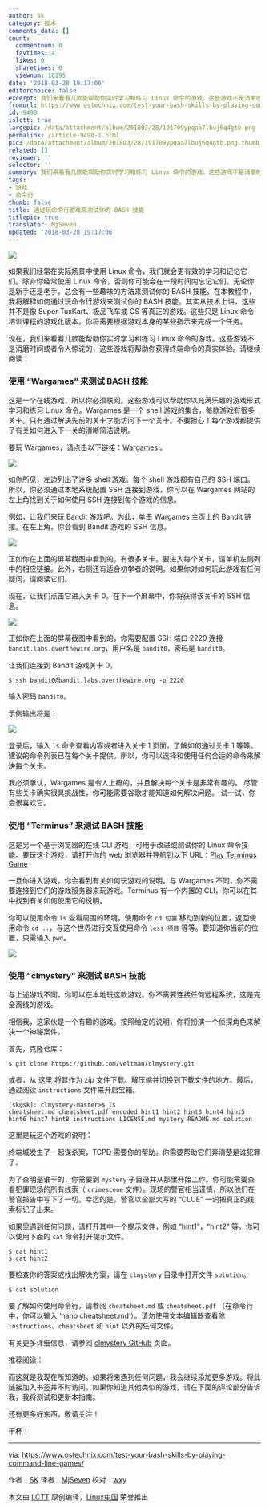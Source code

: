 ```yaml
---
author: Sk
category: 技术
comments_data: []
count:
  commentnum: 0
  favtimes: 4
  likes: 0
  sharetimes: 0
  viewnum: 10195
date: '2018-03-28 19:17:06'
editorchoice: false
excerpt: 我们来看看几款能帮助你实时学习和练习 Linux 命令的游戏。这些游戏不是消磨时间或者令人惊诧的，这些游戏将帮助你获得终端命令的真实体验。
fromurl: https://www.ostechnix.com/test-your-bash-skills-by-playing-command-line-games/
id: 9490
islctt: true
largepic: /data/attachment/album/201803/28/191709ypqaa7lbuj6q4gtb.png
permalink: /article-9490-1.html
pic: /data/attachment/album/201803/28/191709ypqaa7lbuj6q4gtb.png.thumb.jpg
related: []
reviewer: ''
selector: ''
summary: 我们来看看几款能帮助你实时学习和练习 Linux 命令的游戏。这些游戏不是消磨时间或者令人惊诧的，这些游戏将帮助你获得终端命令的真实体验。
tags:
- 游戏
- 命令行
thumb: false
title: 通过玩命令行游戏来测试你的 BASH 技能
titlepic: true
translator: MjSeven
updated: '2018-03-28 19:17:06'
---
```


![](/data/attachment/album/201803/28/191709ypqaa7lbuj6q4gtb.png)


如果我们经常在实际场景中使用 Linux 命令，我们就会更有效的学习和记忆它们。除非你经常使用 Linux 命令，否则你可能会在一段时间内忘记它们。无论你是新手还是老手，总会有一些趣味的方法来测试你的 BASH 技能。在本教程中，我将解释如何通过玩命令行游戏来测试你的 BASH 技能。其实从技术上讲，这些并不是像 Super TuxKart、极品飞车或 CS 等真正的游戏。这些只是 Linux 命令培训课程的游戏化版本。你将需要根据游戏本身的某些指示来完成一个任务。


现在，我们来看看几款能帮助你实时学习和练习 Linux 命令的游戏。这些游戏不是消磨时间或者令人惊诧的，这些游戏将帮助你获得终端命令的真实体验。请继续阅读：


### 使用 “Wargames” 来测试 BASH 技能


这是一个在线游戏，所以你必须联网。这些游戏可以帮助你以充满乐趣的游戏形式学习和练习 Linux 命令。Wargames 是一个 shell 游戏的集合，每款游戏有很多关卡。只有通过解决先前的关卡才能访问下一个关卡。不要担心！每个游戏都提供了有关如何进入下一关的清晰简洁说明。


要玩 Wargames，请点击以下链接：[Wargames](http://overthewire.org/wargames/) 。


![](/data/attachment/album/201803/28/191711qi5vzrdmdadz5lfk.png)


如你所见，左边列出了许多 shell 游戏。每个 shell 游戏都有自己的 SSH 端口。所以，你必须通过本地系统配置 SSH 连接到游戏，你可以在 Wargames 网站的左上角找到关于如何使用 SSH 连接到每个游戏的信息。


例如，让我们来玩 Bandit 游戏吧。为此，单击 Wargames 主页上的 Bandit 链接。在左上角，你会看到 Bandit 游戏的 SSH 信息。


![](/data/attachment/album/201803/28/191713idg6d8mbdbqtq0dw.png)


正如你在上面的屏幕截图中看到的，有很多关卡。要进入每个关卡，请单机左侧列中的相应链接。此外，右侧还有适合初学者的说明。如果你对如何玩此游戏有任何疑问，请阅读它们。


现在，让我们点击它进入关卡 0。在下一个屏幕中，你将获得该关卡的 SSH 信息。


![](/data/attachment/album/201803/28/191714dc23z3fa7aaw32nu.png)


正如你在上面的屏幕截图中看到的，你需要配置 SSH 端口 2220 连接 `bandit.labs.overthewire.org`，用户名是 `bandit0`，密码是 `bandit0`。


让我们连接到 Bandit 游戏关卡 0。



```
$ ssh bandit0@bandit.labs.overthewire.org -p 2220

```

输入密码 `bandit0`。


示例输出将是：


![](/data/attachment/album/201803/28/191716iwvac1ec03veiqzz.png)


登录后，输入 `ls` 命令查看内容或者进入关卡 1 页面，了解如何通过关卡 1 等等。建议的命令列表已在每个关卡提供。所以，你可以选择和使用任何合适的命令来解决每个关卡。


我必须承认，Wargames 是令人上瘾的，并且解决每个关卡是非常有趣的。 尽管有些关卡确实很具挑战性，你可能需要谷歌才能知道如何解决问题。 试一试，你会很喜欢它。


### 使用 “Terminus” 来测试 BASH 技能


这是另一个基于浏览器的在线 CLI 游戏，可用于改进或测试你的 Linux 命令技能。要玩这个游戏，请打开你的 web 浏览器并导航到以下 URL：[Play Terminus Game](http://web.mit.edu/mprat/Public/web/Terminus/Web/main.html)


一旦你进入游戏，你会看到有关如何玩游戏的说明。与 Wargames 不同，你不需要连接到它们的游戏服务器来玩游戏。Terminus 有一个内置的 CLI，你可以在其中找到有关如何使用它的说明。


你可以使用命令 `ls` 查看周围的环境，使用命令 `cd 位置` 移动到新的位置，返回使用命令 `cd ..`，与这个世界进行交互使用命令 `less 项目` 等等。要知道你当前的位置，只需输入 `pwd`。


![](/data/attachment/album/201803/28/191717f33idouki1z96gjr.png)


### 使用 “clmystery” 来测试 BASH 技能


与上述游戏不同，你可以在本地玩这款游戏。你不需要连接任何远程系统，这是完全离线的游戏。


相信我，这家伙是一个有趣的游戏。按照给定的说明，你将扮演一个侦探角色来解决一个神秘案件。


首先，克隆仓库：



```
$ git clone https://github.com/veltman/clmystery.git

```

或者，从 [这里](https://github.com/veltman/clmystery/archive/master.zip) 将其作为 zip 文件下载。解压缩并切换到下载文件的地方。最后，通过阅读 `instructions` 文件来开启宝箱。



```
[sk@sk]: clmystery-master>$ ls
cheatsheet.md cheatsheet.pdf encoded hint1 hint2 hint3 hint4 hint5 hint6 hint7 hint8 instructions LICENSE.md mystery README.md solution

```

这里是玩这个游戏的说明：


终端城发生了一起谋杀案，TCPD 需要你的帮助。你需要帮助它们弄清楚是谁犯罪了。


为了查明是谁干的，你需要到 `mystery` 子目录并从那里开始工作。你可能需要查看犯罪现场的所有线索（ `crimescene` 文件）。现场的警官相当谨慎，所以他们在警官报告中写下了一切。幸运的是，警官以全部大写的 “CLUE” 一词把真正的线索标记了出来。


如果里遇到任何问题，请打开其中一个提示文件，例如 “hint1”，“hint2” 等。你可以使用下面的 `cat` 命令打开提示文件。



```
$ cat hint1
$ cat hint2

```

要检查你的答案或找出解决方案，请在 `clmystery` 目录中打开文件 `solution`。



```
$ cat solution

```

要了解如何使用命令行，请参阅 `cheatsheet.md` 或 `cheatsheet.pdf` （在命令行中，你可以输入 ‘nano cheatsheet.md’）。请勿使用文本编辑器查看除 `instructions`、`cheatsheet` 和 `hint` 以外的任何文件。


有关更多详细信息，请参阅 [clmystery GitHub](https://github.com/veltman/clmystery) 页面。


推荐阅读：


而这就是我现在所知道的。如果将来遇到任何问题，我会继续添加更多游戏。将此链接加入书签并不时访问。如果你知道其他类似的游戏，请在下面的评论部分告诉我，我将测试和更新本指南。


还有更多好东西，敬请关注！


干杯！




---


via: <https://www.ostechnix.com/test-your-bash-skills-by-playing-command-line-games/>


作者：[SK](https://www.ostechnix.com/author/sk/) 译者：[MjSeven](https://github.com/MjSeven) 校对：[wxy](https://github.com/wxy)


本文由 [LCTT](https://github.com/LCTT/TranslateProject) 原创编译，[Linux中国](https://linux.cn/) 荣誉推出